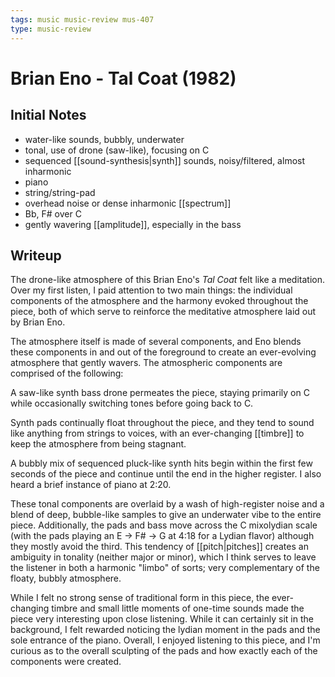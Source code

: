```yaml
---
tags: music music-review mus-407
type: music-review
---
```


# Brian Eno - Tal Coat (1982)

## Initial Notes

- water-like sounds, bubbly, underwater
- tonal, use of drone (saw-like), focusing on C
- sequenced [[sound-synthesis|synth]] sounds, noisy/filtered, almost inharmonic
- piano
- string/string-pad
- overhead noise or dense inharmonic [[spectrum]]
- Bb, F# over C
- gently wavering [[amplitude]], especially in the bass

## Writeup

The drone-like atmosphere of this Brian Eno's _Tal Coat_ felt like a meditation. Over my first listen, I paid attention to two main things: the individual components of the atmosphere and the harmony evoked throughout the piece, both of which serve to reinforce the meditative atmosphere laid out by Brian Eno.

The atmosphere itself is made of several components, and Eno blends these components in and out of the foreground to create an ever-evolving atmosphere that gently wavers. The atmospheric components are comprised of the following:

A saw-like synth bass drone permeates the piece, staying primarily on C while occasionally switching tones before going back to C.

Synth pads continually float throughout the piece, and they tend to sound like anything from strings to voices, with an ever-changing [[timbre]] to keep the atmosphere from being stagnant.

A bubbly mix of sequenced pluck-like synth hits begin within the first few seconds of the piece and continue until the end in the higher register. I also heard a brief instance of piano at 2:20.

These tonal components are overlaid by a wash of high-register noise and a blend of deep, bubble-like samples to give an underwater vibe to the entire piece. Additionally, the pads and bass move across the C mixolydian scale (with the pads playing an E -> F# -> G at 4:18 for a Lydian flavor) although they mostly avoid the third. This tendency of [[pitch|pitches]] creates an ambiguity in tonality (neither major or minor), which I think serves to leave the listener in both a harmonic "limbo" of sorts; very complementary of the floaty, bubbly atmosphere.

While I felt no strong sense of traditional form in this piece, the ever-changing timbre and small little moments of one-time sounds made the piece very interesting upon close listening. While it can certainly sit in the background, I felt rewarded noticing the lydian moment in the pads and the sole entrance of the piano. Overall, I enjoyed listening to this piece, and I'm curious as to the overall sculpting of the pads and how exactly each of the components were created.
